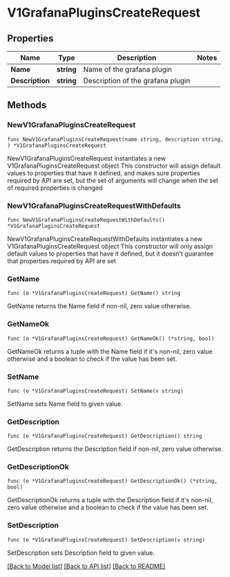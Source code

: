 # V1GrafanaPluginsCreateRequest

## Properties

Name | Type | Description | Notes
------------ | ------------- | ------------- | -------------
**Name** | **string** | Name of the grafana plugin | 
**Description** | **string** | Description of the grafana plugin | 

## Methods

### NewV1GrafanaPluginsCreateRequest

`func NewV1GrafanaPluginsCreateRequest(name string, description string, ) *V1GrafanaPluginsCreateRequest`

NewV1GrafanaPluginsCreateRequest instantiates a new V1GrafanaPluginsCreateRequest object
This constructor will assign default values to properties that have it defined,
and makes sure properties required by API are set, but the set of arguments
will change when the set of required properties is changed

### NewV1GrafanaPluginsCreateRequestWithDefaults

`func NewV1GrafanaPluginsCreateRequestWithDefaults() *V1GrafanaPluginsCreateRequest`

NewV1GrafanaPluginsCreateRequestWithDefaults instantiates a new V1GrafanaPluginsCreateRequest object
This constructor will only assign default values to properties that have it defined,
but it doesn't guarantee that properties required by API are set

### GetName

`func (o *V1GrafanaPluginsCreateRequest) GetName() string`

GetName returns the Name field if non-nil, zero value otherwise.

### GetNameOk

`func (o *V1GrafanaPluginsCreateRequest) GetNameOk() (*string, bool)`

GetNameOk returns a tuple with the Name field if it's non-nil, zero value otherwise
and a boolean to check if the value has been set.

### SetName

`func (o *V1GrafanaPluginsCreateRequest) SetName(v string)`

SetName sets Name field to given value.


### GetDescription

`func (o *V1GrafanaPluginsCreateRequest) GetDescription() string`

GetDescription returns the Description field if non-nil, zero value otherwise.

### GetDescriptionOk

`func (o *V1GrafanaPluginsCreateRequest) GetDescriptionOk() (*string, bool)`

GetDescriptionOk returns a tuple with the Description field if it's non-nil, zero value otherwise
and a boolean to check if the value has been set.

### SetDescription

`func (o *V1GrafanaPluginsCreateRequest) SetDescription(v string)`

SetDescription sets Description field to given value.



[[Back to Model list]](../README.md#documentation-for-models) [[Back to API list]](../README.md#documentation-for-api-endpoints) [[Back to README]](../README.md)



